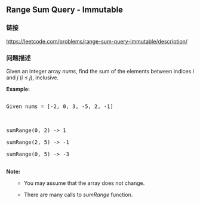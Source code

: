 ## Range Sum Query - Immutable  
### 链接  
https://leetcode.com/problems/range-sum-query-immutable/description/  
### 问题描述
Given an integer array *nums*, find the sum of the elements between indices *i* and *j* (*i* &le; *j*), inclusive.

**Example:**<br>
<pre>
Given nums = [-2, 0, 3, -5, 2, -1]

sumRange(0, 2) -> 1
sumRange(2, 5) -> -1
sumRange(0, 5) -> -3
</pre>


**Note:**<br>
<ol>
- You may assume that the array does not change.
- There are many calls to *sumRange* function.
</ol>

